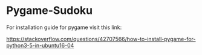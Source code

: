 # Pygame-Sudoku

For installation guide for pygame visit this link:

https://stackoverflow.com/questions/42707566/how-to-install-pygame-for-python3-5-in-ubuntu16-04
